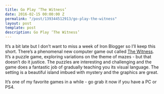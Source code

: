 ```yaml
---
title: Go Play ‘The Witness’
date: 2016-02-15 00:00:00 Z
permalink: "/post/139344512913/go-play-the-witness"
layout: post
template: post
description: Go Play ‘The Witness’
---
```


<p>It’s a bit late but I don’t want to miss a week of Iron Blogger so I’ll keep this short. There’s a phenomenal new computer game out called <a href="http://the-witness.net/">The Witness</a>. It’s a puzzle game, exploring variations on the theme of mazes - but that doesn’t do it justice. The puzzles are interesting and challenging and the game does a fantastic job of gradually teaching you its visual language. The setting is a beautiful island imbued with mystery and the graphics are great.</p><p>It’s one of my favorite games in a while - go grab it now if you have a PC or PS4.</p>